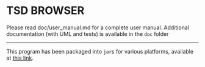 # TSD BROWSER

Please read doc/user_manual.md for a complete user manual.
Additional documentation (with UML and tests) is available 
in the `doc` folder

---

This program has been packaged into `jar`s for various platforms, 
available at [this link](https://drive.google.com/drive/u/1/folders/111Ufl503BJWrWKbe4ecP7LkENZYOoRU1).
